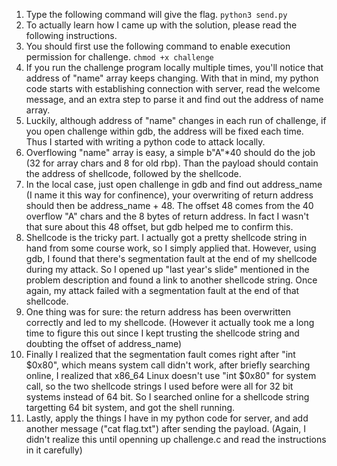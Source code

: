 1. Type the following command will give the flag.
```python3 send.py```
2. To actually learn how I came up with the solution, please read the following instructions.
3. You should first use the following command to enable execution permission for challenge.
```chmod +x challenge```
4. If you run the challenge program locally multiple times, you'll notice that address of "name" array keeps changing. With that in mind, my python code starts with establishing connection with server, read the welcome message, and an extra step to parse it and find out the address of name array.
5. Luckily, although address of "name" changes in each run of challenge, if you open challenge within gdb, the address will be fixed each time. Thus I started with writing a python code to attack locally. 
6. Overflowing "name" array is easy, a simple b"A"*40 should do the job (32 for array chars and 8 for old rbp). Than the payload should contain the address of shellcode, followed by the shellcode. 
7. In the local case, just open challenge in gdb and find out address_name (I name it this way for confinence), your overwriting of return address should then be address_name + 48. The offset 48 comes from the 40 overflow "A" chars and the 8 bytes of return address. In fact I wasn't that sure about this 48 offset, but gdb helped me to confirm this.
8. Shellcode is the tricky part. I actually got a pretty shellcode string in hand from some course work, so I simply applied that. However, using gdb, I found that there's segmentation fault at the end of my shellcode during my attack. So I opened up "last year's slide" mentioned in the problem description and found a link to another shellcode string. Once again, my attack failed with a segmentation fault at the end of that shellcode.
9. One thing was for sure: the return address has been overwritten correctly and led to my shellcode. (However it actually took me a long time to figure this out since I kept trusting the shellcode string and doubting the offset of address_name)
10. Finally I realized that the segmentation fault comes right after "int $0x80", which means system call didn't work, after briefly searching online, I realized that x86_64 Linux doesn't use "int $0x80" for system call, so the two shellcode strings I used before were all for 32 bit systems instead of 64 bit. So I searched online for a shellcode string targetting 64 bit system, and got the shell running.
11. Lastly, apply the things I have in my python code for server, and add another message ("cat flag.txt") after sending the payload. (Again, I didn't realize this until openning up challenge.c and read the instructions in it carefully)

